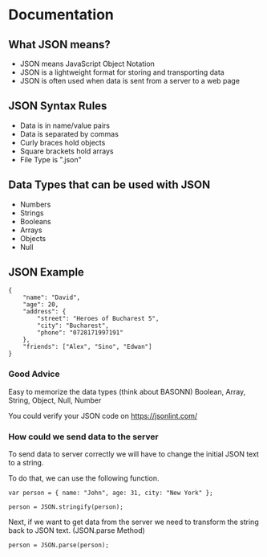 # Documentation

## What JSON means?

- JSON means JavaScript Object Notation
- JSON is a lightweight format for storing and transporting data
- JSON is often used when data is sent from a server to a web page

## JSON Syntax Rules

- Data is in name/value pairs
- Data is separated by commas
- Curly braces hold objects
- Square brackets hold arrays
- File Type is ".json"

## Data Types that can be used with JSON

- Numbers
- Strings
- Booleans
- Arrays
- Objects
- Null

## JSON Example

```
{
	"name": "David",
	"age": 20,
	"address": {
		"street": "Heroes of Bucharest 5",
		"city": "Bucharest",
		"phone": "0728171997191"
	},
	"friends": ["Alex", "Sino", "Edwan"]
}
```

### Good Advice

Easy to memorize the data types (think about BASONN) Boolean, Array, String, Object, Null, Number

You could verify your JSON code on https://jsonlint.com/

### How could we send data to the server

To send data to server correctly we will have to change the initial JSON text to a string.

To do that, we can use the following function.

```
var person = { name: "John", age: 31, city: "New York" };

person = JSON.stringify(person);
```

Next, if we want to get data from the server we need to transform the string back to JSON text. (JSON.parse Method)

```
person = JSON.parse(person);
```

